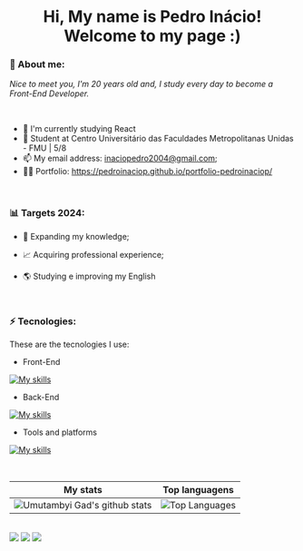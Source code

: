 <h1 align='center'>
  Hi, My name is Pedro Inácio!
  <br/>
  Welcome to my page :)
</h1>

### 🎯 About me:

<p>
  <em>
    Nice to meet you, I'm 20 years old and, I study every day to become a Front-End Developer.
  </em>
</p>

<br>

- 🌱 I'm currently studying React
- 🚀 Student at Centro Universitário das Faculdades Metropolitanas Unidas - FMU | 5/8
- 📫 My email address: inaciopedro2004@gmail.com;
- 👨‍💻 Portfolio: https://pedroinaciop.github.io/portfolio-pedroinaciop/

<br>

### 📊 Targets 2024:

- 📂 Expanding my knowledge;

- 📈 Acquiring professional experience;

- 🌎 Studying e improving my English
                                                                                                                                       
<br>

### ⚡ Tecnologies:

These are the tecnologies I use:

- Front-End

[![My skills](https://skillicons.dev/icons?i=vscode,html,css,ts,react)](https://skillicons.dev)

- Back-End

[![My skills](https://skillicons.dev/icons?i=nodejs,mysql,java,spring)](https://skillicons.dev)

- Tools and platforms

[![My skills](https://skillicons.dev/icons?i=github,git,replit,linux,androidstudio,idea,postman)](https://skillicons.dev)

<br>

| My stats                                                                                                                                                         | Top languagens                                                                                                                                                                 |
| ------------------------------------------------------------------------------------------------------------------------------------------------------------------------ | ---------------------------------------------------------------------------------------------------------------------------------------------------------------------------------- |
| ![Umutambyi Gad's github stats](https://github-readme-stats.vercel.app/api?username=pedroinaciop&show_icons=true&hide_border=true&count_private=true&theme=jolly) | ![Top Languages](https://github-readme-stats.vercel.app/api/top-langs/?username=pedroinaciop&langs_count=10&count_private=true&hide_border=true&theme=jolly&layout=compact) |

<br>

<div>
  <a href="https://api.whatsapp.com/send/?phone=%2B5511956093164&text&app_absent=0" target="_blank"><img src="https://img.shields.io/badge/WhatsApp-25D366?style=for-the-badge&logo=whatsapp&logoColor=white"target="_blank"></a>
  <a href="https://www.linkedin.com/in/pedroinaciop" target="_blank"><img src="https://img.shields.io/badge/-LinkedIn-%230077B5?style=for-the-badge&logo=linkedin&logoColor=white" target="_blank"></a>
  <a href = "mailto:inaciopedro2004@gmail.com"><img src="https://img.shields.io/badge/-Gmail-%23333?style=for-the-badge&logo=gmail&logoColor=white" target="_blank"></a
</div>
